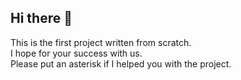 ## Hi there 👋
This is the first project written from scratch. <br>
I hope for your success with us.<br>
Please put an asterisk if I helped you with the project. <br>

